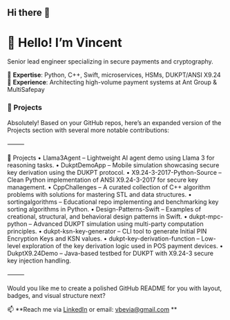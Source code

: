 ## Hi there 👋
# 👋 Hello! I’m Vincent

Senior lead engineer specializing in secure payments and cryptography.

🔹 **Expertise**: Python, C++, Swift, microservices, HSMs, DUKPT/ANSI X9.24  
🔹 **Experience**: Architecting high-volume payment systems at Ant Group & MultiSafepay  

### 🚀 Projects

Absolutely! Based on your GitHub repos, here’s an expanded version of the Projects section with several more notable contributions:

⸻

🚀 Projects
	•	Llama3Agent – Lightweight AI agent demo using Llama 3 for reasoning tasks.
	•	DukptDemoApp – Mobile simulation showcasing secure key derivation using the DUKPT protocol.
	•	X9.24-3-2017-Python-Source – Clean Python implementation of ANSI X9.24-3-2017 for secure key management.
	•	CppChallenges – A curated collection of C++ algorithm problems with solutions for mastering STL and data structures.
	•	sortingalgorithms – Educational repo implementing and benchmarking key sorting algorithms in Python.
	•	Design-Patterns-Swift – Examples of creational, structural, and behavioral design patterns in Swift.
	•	dukpt-mpc-python – Advanced DUKPT simulation using multi-party computation principles.
	•	dukpt-ksn-key-generator – CLI tool to generate Initial PIN Encryption Keys and KSN values.
	•	dukpt-key-derivation-function – Low-level exploration of the key derivation logic used in POS payment devices.
	•	DukptX9.24Demo – Java-based testbed for DUKPT with X9.24-3 secure key injection handling.

⸻

Would you like me to create a polished GitHub README for you with layout, badges, and visual structure next?

📫 **Reach me via [LinkedIn](https://www.linkedin.com/in/vincentbevia/) or email: vbevia@gmail.com **


